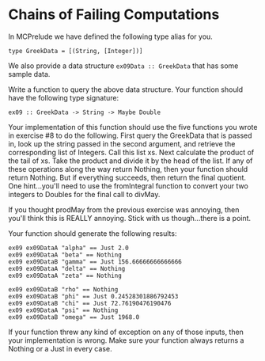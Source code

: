 # Chains of Failing Computations

In MCPrelude we have defined the following type alias for you.

    type GreekData = [(String, [Integer])]

We also provide a data structure `ex09Data :: GreekData` that has some sample
data.

Write a function to query the above data structure.  Your function should have
the following type signature:

    ex09 :: GreekData -> String -> Maybe Double

Your implementation of this function should use the five functions you wrote
in exercise #8 to do the following.  First query the GreekData that is passed
in, look up the string passed in the second argument, and retrieve the
corresponding list of Integers.  Call this list xs.  Next calculate the
product of the tail of xs.  Take the product and divide it by the head of the
list.  If any of these operations along the way return Nothing, then your
function should return Nothing.  But if everything succeeds, then return the
final quotient.  One hint...you'll need to use the fromIntegral function to convert your two integers to Doubles for the final call to divMay.

If you thought prodMay from the previous exercise was annoying, then you'll
think this is REALLY annoying.  Stick with us though...there is a point.

Your function should generate the following results:

    ex09 ex09DataA "alpha" == Just 2.0
    ex09 ex09DataA "beta" == Nothing
    ex09 ex09DataB "gamma" == Just 156.66666666666666
    ex09 ex09DataA "delta" == Nothing
    ex09 ex09DataA "zeta" == Nothing

    ex09 ex09DataB "rho" == Nothing
    ex09 ex09DataB "phi" == Just 0.24528301886792453
    ex09 ex09DataB "chi" == Just 72.76190476190476
    ex09 ex09DataA "psi" == Nothing
    ex09 ex09DataB "omega" == Just 1968.0
    
If your function threw any kind of exception on any of those inputs, then your
implementation is wrong.  Make sure your function always returns a Nothing or
a Just in every case.

